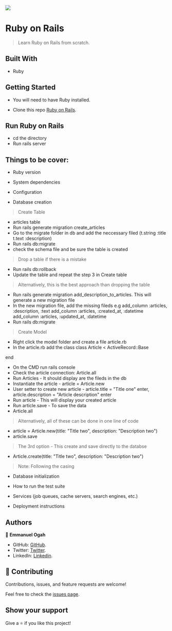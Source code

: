 ![](https://img.shields.io/badge/Microverse-blueviolet)

# Ruby on Rails

> Learn Ruby on Rails from scratch.


## Built With

- Ruby

## Getting Started

- You will need to have Ruby installed.

- Clone this repo [Ruby on Rails](https://github.com/Emmy-github-webdev/ruby-on-rails).

## Run Ruby on Rails

- cd the directory
- Run rails server

## Things to be cover:

* Ruby version

* System dependencies

* Configuration

* Database creation
> Create Table
- articles table
- Run rails generate migration create_articles
- Go to the migrate folder in db and add the neccessary filed (t.string :title t.text :description)
- Run rails db:migrate
- check the schema file and be sure the table is created

> Drop a table if there is a mistake
- Run rails db:rollback
- Update the table and repeat the step 3 in Create table
> Alternatively, this is the best approach than dropping the table
- Run rails generate migration add_description_to_articles. This will generate a new migration file
- In the new migration file, add the missing fileds e.g
add_column :articles, :description, :text
add_column :articles, :created_at, :datetime
add_column :articles, :updated_at, :datetime
- Run rails db:migrate

> Create Model
- Right click the model folder and create a file article.rb
- In the article.rb add the class
class Article < ActiveRecord::Base

end
- On the CMD run rails console
- Check the article connection: Article.all
- Run Articles - It should display are the fileds in the db
- Instantiate the article - article = Article.new
- User setter to create new article - article.title = "Title one" enter, article.description = "Article description" enter
- Run article - This will display your created article
- Run article.save - To save the data
- Article.all
> Alternatively, all of these can be done in one line of code
- article = Article.new(title: "Title two", description: "Description two")
- article.save

> The 3rd option - This create and save directly to the databse
- Article.create(title: "Title two", description: "Description two")


> Note: Following the casing

* Database initialization

* How to run the test suite

* Services (job queues, cache servers, search engines, etc.)

* Deployment instructions


## Authors

👤 **Emmanuel Ogah**

- GitHub: [GitHub](https://github.com/Emmy-github-webdev).
- Twitter: [Twitter](https://twitter.com/OgaemmanuelOga).
- LinkedIn: [Linkedin](https://www.linkedin.com/in/emmanuel-oga-16171584/).


## 🤝 Contributing

Contributions, issues, and feature requests are welcome!

Feel free to check the [issues page](https://github.com/Emmy-github-webdev/ruby-on-rails/issues).

## Show your support

Give a ⭐️ if you like this project!


